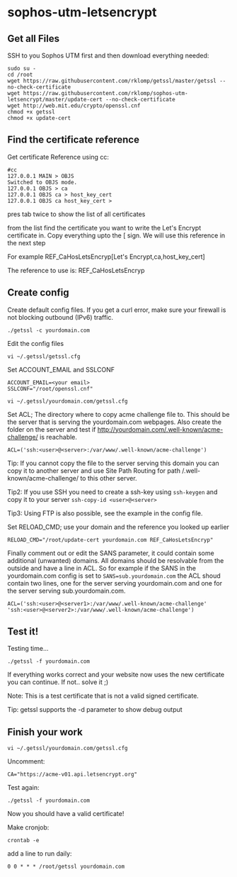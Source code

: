 # sophos-utm-letsencrypt

## Get all Files

SSH to you Sophos UTM first and then download everything needed:

```
sudo su -
cd /root
wget https://raw.githubusercontent.com/rklomp/getssl/master/getssl --no-check-certificate
wget https://raw.githubusercontent.com/rklomp/sophos-utm-letsencrypt/master/update-cert --no-check-certificate
wget http://web.mit.edu/crypto/openssl.cnf
chmod +x getssl
chmod +x update-cert
```

## Find the certificate reference

Get certificate Reference using cc:

```
#cc
127.0.0.1 MAIN > OBJS
Switched to OBJS mode.
127.0.0.1 OBJS > ca
127.0.0.1 OBJS ca > host_key_cert
127.0.0.1 OBJS ca host_key_cert >
```

pres tab twice to show the list of all certificates

from the list find the certificate you want to write the Let's Encrypt certificate in.
Copy everything upto the [ sign. We will use this reference in the next step

For example
REF_CaHosLetsEncryp[Let's Encrypt,ca,host_key_cert] 

The reference to use is: REF_CaHosLetsEncryp

## Create config

Create default config files. If you get a curl error, make sure your firewall is not blocking outbound (IPv6) traffic.

`./getssl -c yourdomain.com`

Edit the config files

`vi ~/.getssl/getssl.cfg`

Set ACCOUNT_EMAIL and SSLCONF
```
ACCOUNT_EMAIL=<your email>
SSLCONF="/root/openssl.cnf"
```

`vi ~/.getssl/yourdomain.com/getssl.cfg`

Set ACL; The directory where to copy acme challenge file to. This should be the server that is serving the yourdomain.com webpages. Also create the folder on the server and test if http://yourdomain.com/.well-known/acme-challenge/ is reachable.

`ACL=('ssh:<user>@<server>:/var/www/.well-known/acme-challenge')`

Tip: If you cannot copy the file to the server serving this domain you can copy it to another server and use Site Path Routing for path /.well-known/acme-challenge/ to this other server.

Tip2: If you use SSH you need to create a ssh-key using `ssh-keygen` and copy it to your server `ssh-copy-id <user>@<server>`

Tip3: Using FTP is also possible, see the example in the config file.

Set RELOAD_CMD; use your domain and the reference you looked up earlier

`RELOAD_CMD="/root/update-cert yourdomain.com REF_CaHosLetsEncryp"`

Finally comment out or edit the SANS parameter, it could contain some additional (unwanted) domains. All domains should be resolvable from the outside and have a line in ACL. So for example if the SANS in the yourdomain.com config is set to `SANS=sub.yourdomain.com` the ACL shoud contain two lines, one for the server serving yourdomain.com and one for the server serving sub.yourdomain.com.

```
ACL=('ssh:<user>@<server1>:/var/www/.well-known/acme-challenge'
'ssh:<user>@<server2>:/var/www/.well-known/acme-challenge')
```


## Test it!
Testing time...

`./getssl -f yourdomain.com`

If everything works correct and your website now uses the new certificate you can continue. If not.. solve it ;)

Note: This is a test certificate that is not a valid signed certificate.

Tip: getssl supports the -d parameter to show debug output

## Finish your work

`vi ~/.getssl/yourdomain.com/getssl.cfg`

Uncomment:

`CA="https://acme-v01.api.letsencrypt.org"`

Test again:

`./getssl -f yourdomain.com`

Now you should have a valid certificate!

Make cronjob:

`crontab -e`

add a line to run daily:

`0 0 * * * /root/getssl yourdomain.com`

